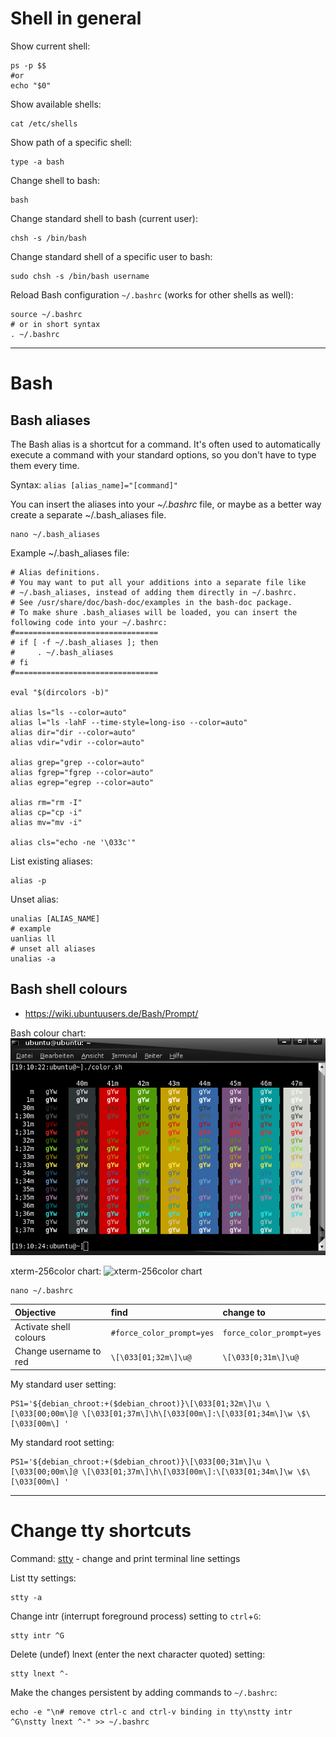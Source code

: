 # Shell in general

Show current shell:

```shell
ps -p $$
#or
echo "$0"
```

Show available shells:

```shell
cat /etc/shells
```

Show path of a specific shell:

```shell
type -a bash
```

Change shell to bash:

```shell
bash
```

Change standard shell to bash (current user):

```shell
chsh -s /bin/bash
```

Change standard shell of a specific user to bash:

```shell
sudo chsh -s /bin/bash username
```

Reload Bash configuration `~/.bashrc` (works for other shells as well):  
```shell
source ~/.bashrc
# or in short syntax
. ~/.bashrc
```


--------------------

# Bash

## Bash aliases

The Bash alias is a shortcut for a command. It's often used to automatically execute a command with your standard options, so you don't have to type them every time.  

Syntax: `alias [alias_name]="[command]"`

You can insert the aliases into your _~/.bashrc_ file, or maybe as a better way create a separate ~/.bash_aliases file.  

```shell
nano ~/.bash_aliases
```  

Example ~/.bash_aliases file:

```text
# Alias definitions.
# You may want to put all your additions into a separate file like
# ~/.bash_aliases, instead of adding them directly in ~/.bashrc.
# See /usr/share/doc/bash-doc/examples in the bash-doc package.
# To make shure .bash_aliases will be loaded, you can insert the following code into your ~/.bashrc:
#================================
# if [ -f ~/.bash_aliases ]; then
#     . ~/.bash_aliases
# fi
#================================

eval "$(dircolors -b)"

alias ls="ls --color=auto"
alias l="ls -lahF --time-style=long-iso --color=auto"
alias dir="dir --color=auto"
alias vdir="vdir --color=auto"

alias grep="grep --color=auto"
alias fgrep="fgrep --color=auto"
alias egrep="egrep --color=auto"

alias rm="rm -I"
alias cp="cp -i"
alias mv="mv -i"

alias cls="echo -ne '\033c'"
```  

List existing aliases:

```shell
alias -p
```

Unset alias:

```shell
unalias [ALIAS_NAME]
# example
uanlias ll
# unset all aliases
unalias -a
```  

## Bash shell colours

- https://wiki.ubuntuusers.de/Bash/Prompt/  

Bash colour chart:  
![Bash Colour Chart](../zz_rss/bash-color-chart.png)

xterm-256color chart: 
![xterm-256color chart](https://upload.wikimedia.org/wikipedia/commons/1/15/Xterm_256color_chart.svg)


```shell
nano ~/.bashrc
```  

| Objective | find | change to |
|:---------|:---------|:----------|
| Activate shell colours | `#force_color_prompt=yes` | `force_color_prompt=yes`|
| Change username to red | `\[\033[01;32m\]\u@` | `\[\033[0;31m\]\u@` |

My standard user setting:  
```shell
PS1='${debian_chroot:+($debian_chroot)}\[\033[01;32m\]\u \[\033[00;00m\]@ \[\033[01;37m\]\h\[\033[00m\]:\[\033[01;34m\]\w \$\[\033[00m\] '
``` 

My standard root setting:  
```shell
PS1='${debian_chroot:+($debian_chroot)}\[\033[00;31m\]\u \[\033[00;00m\]@ \[\033[01;37m\]\h\[\033[00m\]:\[\033[01;34m\]\w \$\[\033[00m\] '
``` 

--------------------

# Change tty shortcuts 

Command: [stty](https://manpages.debian.org/bullseye/coreutils/stty.1.en.html) - change and print terminal line settings

List tty settings:  
```shell
stty -a
```  

Change intr (interrupt foreground process) setting to `ctrl`+`G`:  
```shell
stty intr ^G
```  

Delete (undef) lnext (enter the next character quoted) setting:  
```shell
stty lnext ^-
```  

Make the changes persistent by adding commands to `~/.bashrc`:  
```shell
echo -e "\n# remove ctrl-c and ctrl-v binding in tty\nstty intr ^G\nstty lnext ^-" >> ~/.bashrc
```  
